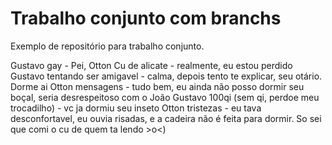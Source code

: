 # Trabalho conjunto com branchs
Exemplo de repositório para trabalho conjunto.

Gustavo gay - Pei, 
Otton Cu de alicate - realmente, eu estou perdido
Gustavo tentando ser amigavel - calma, depois tento te explicar, seu otário. Dorme ai
Otton mensagens - tudo bem, eu ainda não posso dormir seu boçal, seria desrespeitoso com o João
Gustavo 100qi (sem qi, perdoe meu trocadilho) - vc ja dormiu seu inseto
Otton tristezas - eu tava desconfortavel, eu ouvia risadas, e a cadeira não é feita para dormir. 
So sei que comi o cu de quem ta lendo >o<)